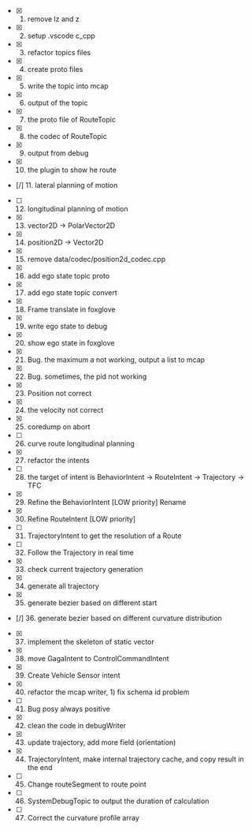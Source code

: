 - [X] 1. remove lz and z
- [X] 2. setup .vscode c_cpp
- [X] 3. refactor topics files
- [X] 4. create proto files
- [X] 5. write the topic into mcap
- [X] 6. output of the topic
- [X] 7. the proto file of RouteTopic
- [X] 8. the codec of RouteTopic
- [X] 9. output from debug
- [X] 10. the plugin to show he route
- [/] 11. lateral planning of motion
- [ ] 12. longitudinal planning of motion
- [X] 13. vector2D -> PolarVector2D
- [X] 14. position2D -> Vector2D
- [X] 15. remove data/codec/position2d_codec.cpp
- [X] 16. add ego state topic proto
- [X] 17. add ego state topic convert
- [X] 18. Frame translate in foxglove
- [X] 19. write ego state to debug
- [X] 20. show ego state in foxglove
- [X] 21. Bug. the maximum a not working, output a list to mcap
- [X] 22. Bug. sometimes, the pid not working
- [X] 23. Position not correct
- [X] 24. the velocity not correct
- [X] 25. coredump on abort
- [ ] 26. curve route longitudinal planning
- [X] 27. refactor the intents
- [ ] 28. the target of intent is BehaviorIntent -> RouteIntent -> Trajectory -> TFC
- [X] 29. Refine the BehaviorIntent [LOW priority] Rename
- [X] 30. Refine RouteIntent [LOW priority]
- [ ] 31. TrajectoryIntent to get the resolution of a Route
- [ ] 32. Follow the Trajectory in real time
- [X] 33. check current trajectory generation
- [X] 34. generate all trajectory
- [X] 35. generate bezier based on different start
- [/] 36. generate bezier based on different curvature distribution
- [X] 37. implement the skeleton of static vector
- [X] 38. move GagaIntent to ControlCommandIntent
- [X] 39. Create Vehicle Sensor intent
- [X] 40. refactor the mcap writer, 1) fix schema id problem
- [ ] 41. Bug posy always positive
- [X] 42. clean the code in debugWriter
- [X] 43. update trajectory, add more field (orientation)
- [X] 44. TrajectoryIntent, make internal trajectory cache, and copy result in the end
- [ ] 45. Change routeSegment to route point
- [ ] 46. SystemDebugTopic to output the duration of calculation
- [ ] 47. Correct the curvature profile array
